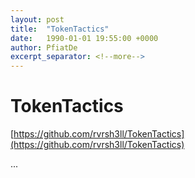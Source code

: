 ```yaml
---
layout: post
title:  "TokenTactics"
date:   1990-01-01 19:55:00 +0000
author: PfiatDe
excerpt_separator: <!--more-->
---
```


# TokenTactics
[https://github.com/rvrsh3ll/TokenTactics](https://github.com/rvrsh3ll/TokenTactics)

...
<!--more-->
